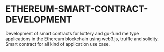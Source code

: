 # ETHEREUM-SMART-CONTRACT-DEVELOPMENT
Development of smart contracts for lottery and go-fund me type applications in the Ethereum blockchain using web3.js, truffle and solidity. Smart contract for all kind of application use case.
